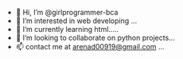 - 👋 Hi, I’m @girlprogrammer-bca
- 👀 I’m interested in web developing ...
- 🌱 I’m currently learning html.....
- 💞️ I’m looking to collaborate on python projects...
- 📫 contact me at arenad00919@gmail.com ...

<!---
girlprogrammer-bca/girlprogrammer-bca is a ✨ special ✨ repository because its `README.md` (this file) appears on your GitHub profile.
You can click the Preview link to take a look at your changes.
--->
